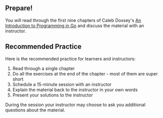 ## Prepare!

You will read through the first nine chapters of Caleb Doxsey's [An Introduction to Programming in Go](https://www.golang-book.com/books/intro) and discuss the material with an instructor.

## Recommended Practice

Here is the recommended practice for learners and instructors:

1. Read through a single chapter
2. Do all the exercises at the end of the chapter - most of them are super short
3. Schedule a 15-minute session with an instructor
  1. Explain the material back to the instructor in your own words
  2. Present your solutions to the instructor

During the session your instructor may choose to ask you additional questions about the material.
